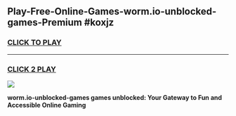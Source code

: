 
## Play-Free-Online-Games-worm.io-unblocked-games-Premium #koxjz
<h3>
<a href="https://premium.freeplayer.one?title=worm.io-unblocked-games&ref=8M">CLICK TO PLAY</a></h3>
<hr>

<h3>
<a href="https://premium.freeplayer.one?title=worm.io-unblocked-games&ref=8M">CLICK 2 PLAY</a>
  
</h3>

<a href="https://premium.freeplayer.one?title=worm.io-unblocked-games&ref=8M"><img src="https://clearcache.store/games.png"></a>


**worm.io-unblocked-games games unblocked: Your Gateway to Fun and Accessible Online Gaming**
